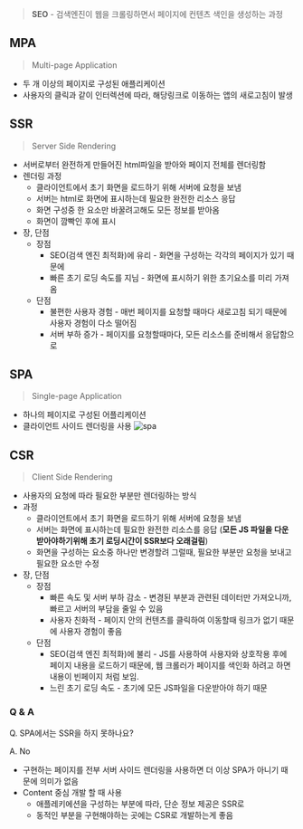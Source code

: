 > **SEO** - 검색엔진이 웹을 크롤링하면서 페이지에 컨텐츠 색인을 생성하는 과정
> 

## MPA

> Multi-page Application
> 
- 두 개 이상의 페이지로 구성된 애플리케이션
- 사용자의 클릭과 같이 인터렉션에 따라, 해당링크로 이동하는 앱의 새로고침이 발생

## SSR

> Server Side Rendering
> 
- 서버로부터 완전하게 만들어진 html파일을 받아와 페이지 전체를 렌더링함
- 렌더링 과정
    - 클라이언트에서 초기 화면을 로드하기 위해 서버에 요청을 보냄
    - 서버는 html로 화면에 표시하는데 필요한 완전한 리소스 응답
    - 화면 구성중 한 요소만 바꿀려고해도 모든 정보를 받아옴
    - 화면이 깜빡인 후에 표시
- 장, 단점
    - 장점
        - SEO(검색 엔진 최적화)에 유리 - 화면을 구성하는 각각의 페이지가 있기 때문에
        - 빠른 초기 로딩 속도를 지님 - 화면에 표시하기 위한 초기요소를 미리 가져옴
    - 단점
        - 불편한 사용자 경험 - 매번 페이지를 요청할 때마다 새로고침 되기 때문에 사용자 경험이 다소 떨어짐
        - 서버 부하 증가 - 페이지를 요청할때마다, 모든 리소스를 준비해서 응답함으로

## SPA

> Single-page Application
> 
- 하나의 페이지로 구성된 어플리케이션
- 클라이언트 사이드 렌더링을 사용
![spa](https://user-images.githubusercontent.com/83770790/175954659-b822cd90-dd78-4563-9ece-1ceba76bfbb5.png)

## CSR

> Client Side Rendering
> 
- 사용자의 요청에 따라 필요한 부분만 렌더링하는 방식
- 과정
    - 클라이언트에서 초기 화면을 로드하기 위해 서버에 요청을 보냄
    - 서버는 화면에 표시하는데 필요한 완전한 리소스를 응답 (**모든 JS 파일을 다운받아야하기위해 초기 로딩시간이 SSR보다 오래걸림**)
    - 화면을 구성하는 요소중 하나만 변경할려 그럴때, 필요한 부분만 요청을 보내고 필요한 요소만 수정
- 장, 단점
    - 장점
        - 빠른 속도 및 서버 부하 감소 - 변경된 부분과 관련된 데이터만 가져오니까, 빠르고 서버의 부담을 줄일 수 있음
        - 사용자 친화적 - 페이지 안의 컨텐츠를 클릭하여 이동할때 링크가 없기 때문에 사용자 경험이 좋음
    - 단점
        - SEO(검색 엔진 최적화)에 불리 - JS를 사용하여 사용자와 상호작용 후에 페이지 내용을 로드하기 때문에, 웹 크롤러가 페이지를 색인화 하려고 하면 내용이 빈페이지 처럼 보임.
        - 느린 초기 로딩 속도 - 초기에 모든 JS파일을 다운받아야 하기 때문

### Q & A

Q. SPA에서는 SSR을 하지 못하나요?

A. No

- 구현하는 페이지를 전부 서버 사이드 렌더링을 사용하면 더 이상 SPA가 아니기 때문에 의미가 없음
- Content 중심 개발 할 때 사용
    - 애플레키에션을 구성하는 부분에 따라, 단순 정보 제공은 SSR로
    - 동적인 부분을 구현해야하는 곳에는 CSR로 개발하는게 좋음
